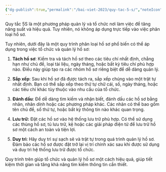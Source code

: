 ```yaml
---
{"dg-publish":true,"permalink":"/bai-viet-2023/quy-tac-5-s/","noteIcon":""}
---
```



Quy tắc 5S là một phương pháp quản lý và tổ chức nơi làm việc để tăng năng suất và hiệu quả. Tuy nhiên, nó không áp dụng trực tiếp vào việc phân loại hồ sơ.

Tuy nhiên, dưới đây là một quy trình phân loại hồ sơ phổ biến có thể áp dụng trong việc tổ chức và quản lý hồ sơ:

1. **Tách hồ sơ**: Kiểm tra và tách hồ sơ theo các tiêu chí nhất định, chẳng hạn như chủ đề, loại tài liệu, ngày tháng, hoặc bất kỳ tiêu chí phù hợp nào. Điều này giúp tạo ra các nhóm hồ sơ riêng biệt để dễ dàng quản lý.
    
2. **Sắp xếp**: Sau khi hồ sơ đã được tách ra, sắp xếp chúng vào một trật tự nhất định. Bạn có thể sắp xếp theo thứ tự chữ cái, số, ngày tháng, hoặc các tiêu chí khác tùy thuộc vào nhu cầu của tổ chức.
    
3. **Đánh dấu**: Để dễ dàng tìm kiếm và nhận biết, đánh dấu các hồ sơ bằng nhãn, nhãn dính hoặc các phương pháp khác. Các nhãn có thể bao gồm tên chủ đề, số thứ tự, hoặc bất kỳ thông tin nào khác quan trọng.
    
4. **Lưu trữ:** Đặt các hồ sơ vào hệ thống lưu trữ phù hợp. Có thể sử dụng các thùng hồ sơ, tủ lưu trữ, kệ hoặc các giải pháp điện tử để lưu trữ hồ sơ một cách an toàn và tiện lợi.
    
5. **Duy trì**: Hãy duy trì sự sạch sẽ và trật tự trong quá trình quản lý hồ sơ. Đảm bảo các hồ sơ được đặt trở lại vị trí chính xác sau khi được sử dụng và duy trì hệ thống lưu trữ được tổ chức.
     <!--SR:!2023-07-03,3,250-->

Quy trình trên giúp tổ chức và quản lý hồ sơ một cách hiệu quả, giúp tiết kiệm thời gian và tăng khả năng tìm kiếm thông tin cần thiết.
